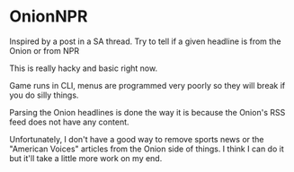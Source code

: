 OnionNPR
========

Inspired by a post in a SA thread. Try to tell if a given headline is from the Onion or from NPR

This is really hacky and basic right now.

Game runs in CLI, menus are programmed very poorly so they will break if you do silly things.

Parsing the Onion headlines is done the way it is because the Onion's RSS feed does not have any content.

Unfortunately, I don't have a good way to remove sports news or the "American Voices" articles from the Onion side of things. I think I can do it but it'll take a little more work on my end.
